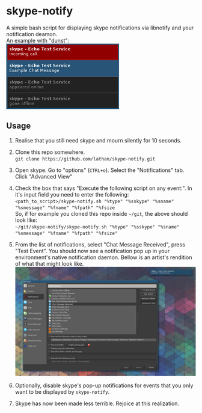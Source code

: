 # skype-notify

A simple bash script for displaying skype notifications via libnotify and your notification deamon.  
An example with "dunst":  
![dunst.jpg](img/dunst.jpg)


## Usage

1. Realise that you still need skype and mourn silently for 10 seconds.

2. Clone this repo somewhere.  
`git clone https://github.com/lathan/skype-notify.git`

3. Open skype. Go to "options" (`CTRL+o`). Select the "Notifications" tab. Click "Advanced View"

4. Check the box that says "Execute the following script on any event:". In it's input field you need to enter the following:  
`<path_to_script>/skype-notify.sh "%type" "%sskype" "%sname" "%smessage" "%fname" "%fpath" "%fsize`  
So, if for example you cloned this repo inside `~/git`, the above should look like:  
`~/git/skype-notify/skype-notify.sh "%type" "%sskype" "%sname" "%smessage" "%fname" "%fpath" "%fsize"`

5. From the list of notifications, select "Chat Message Received", press "Test Event". You should now see a notification pop up in your environment's native notification daemon. Bellow is an artist's rendition of what that might look like.  
![screenshot.jpg](img/screenshot.jpg)

6. Optionally, disable skype's pop-up notifications for events that you only want to be displayed by `skype-notify`.

7. Skype has now been made less terrible. Rejoice at this realization.
